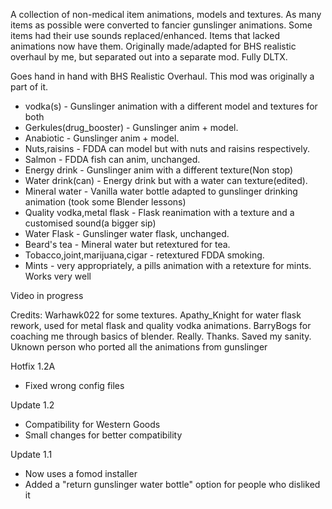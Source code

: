 A collection of non-medical item animations, models and textures. As many items as possible were converted to fancier gunslinger animations. Some items had their use sounds replaced/enhanced. Items that lacked animations now have them. Originally made/adapted for ⁠BHS realistic overhaul by me, but separated out into a separate mod. Fully DLTX.

Goes hand in hand with BHS Realistic Overhaul. This mod was originally a part of it.

- vodka(s) - Gunslinger animation with a different model and textures for both
- Gerkules(drug_booster) - Gunslinger anim + model.
- Anabiotic - Gunslinger anim + model.
- Nuts,raisins - FDDA can model but with nuts and raisins respectively.
- Salmon - FDDA fish can anim, unchanged.
- Energy drink - Gunslinger anim with a different texture(Non stop)
- Water drink(can) - Energy drink but with a water can texture(edited).
- Mineral water - Vanilla water bottle adapted to gunslinger drinking animation (took some Blender lessons)
- Quality vodka,metal flask - Flask reanimation with a texture and a customised sound(a bigger sip)
- Water Flask - Gunslinger water flask, unchanged.
- Beard's tea - Mineral water but retextured for tea.
- Tobacco,joint,marijuana,cigar - retextured FDDA smoking.
- Mints - very appropriately, a pills animation with a retexture for mints. Works very well

Video in progress

Credits:
Warhawk022 for some textures.
Apathy_Knight for water flask rework, used for metal flask and quality vodka animations.
BarryBogs for coaching me through basics of blender. Really. Thanks. Saved my sanity.
Uknown person who ported all the animations from gunslinger

Hotfix 1.2A
- Fixed wrong config files

Update 1.2
- Compatibility for Western Goods
- Small changes for better compatibility

Update 1.1
- Now uses a fomod installer
- Added a "return gunslinger water bottle" option for people who disliked it
